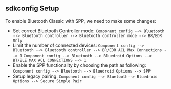 ## sdkconfig Setup
To enable Bluetooth Classic with SPP, we need to make some changes:
- Set correct Bluetooth Controller mode:
`Component config --> Bluetooth --> Bluetooth controller --> Bluetooth controller mode --> BR/EDR Only`
- Limit the number of connected devices:
`Component config --> Bluetooth --> Bluetooth controller --> BR/EDR ACL Max Connections --> 1`
`Component config --> Bluetooth --> Bluedroid Options --> BT/BLE MAX ACL CONNECTIONS --> 1`
- Enable the SPP functionality by choosing the path as following:
`Component config --> Bluetooth --> Bluedroid Options --> SPP`
- Setup legacy pairing:
`Component config --> Bluetooth--> Bluedroid Options --> Secure Simple Pair`